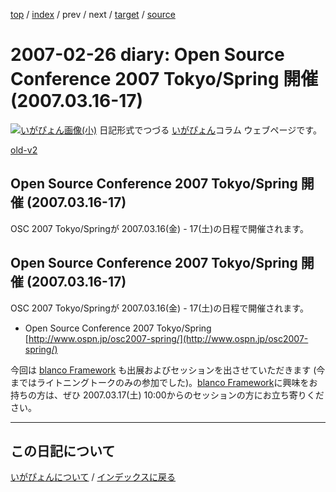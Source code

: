 [top](https://igapyon.github.io/diary/) 
 / [index](https://igapyon.github.io/diary/2007/index.html) 
 / prev 
 / next 
 / [target](https://igapyon.github.io/diary/2007/ig070226.html) 
 / [source](https://github.com/igapyon/diary/blob/gh-pages/2007/ig070226.html.src.md) 

2007-02-26 diary: Open Source Conference 2007 Tokyo/Spring 開催 (2007.03.16-17)
=====================================================================================================
[![いがぴょん画像(小)](https://igapyon.github.io/diary/images/iga200306s.jpg "いがぴょん")](https://igapyon.github.io/diary/memo/memoigapyon.html) 日記形式でつづる [いがぴょん](https://igapyon.github.io/diary/memo/memoigapyon.html)コラム ウェブページです。

[old-v2](ig070226-orig.html)

## Open Source Conference 2007 Tokyo/Spring 開催 (2007.03.16-17)

OSC 2007 Tokyo/Springが 2007.03.16(金) - 17(土)の日程で開催されます。


## Open Source Conference 2007 Tokyo/Spring 開催 (2007.03.16-17)

OSC 2007 Tokyo/Springが 2007.03.16(金) - 17(土)の日程で開催されます。


* Open Source Conference 2007 Tokyo/Spring
  [http://www.ospn.jp/osc2007-spring/](http://www.ospn.jp/osc2007-spring/)

今回は [blanco Framework](http://www.igapyon.jp/blanco/blanco.ja.html) も出展およびセッションを出させていただきます (今まではライトニングトークのみの参加でした)。[blanco Framework](http://www.igapyon.jp/blanco/blanco.ja.html)に興味をお持ちの方は、ぜひ 2007.03.17(土) 10:00からのセッションの方にお立ち寄りください。


----------------------------------------------------------------------------------------------------

## この日記について
[いがぴょんについて](https://igapyon.github.io/diary/memo/memoigapyon.html) / [インデックスに戻る](https://igapyon.github.io/diary/idxall.html)

